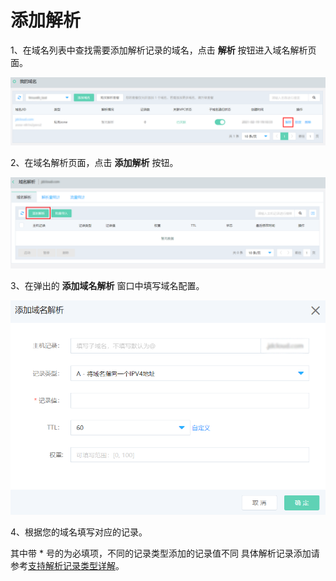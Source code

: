# 添加解析

1、在域名列表中查找需要添加解析记录的域名，点击 **解析** 按钮进入域名解析页面。

![img](../../../../../image/privatezone/add-record01.png) 

2、在域名解析页面，点击 **添加解析** 按钮。

![img](../../../../../image/privatezone/add-record02.png)  

3、在弹出的 **添加域名解析** 窗口中填写域名配置。

![img](../../../../../image/privatezone/add-record03.png)  
 
4、根据您的域名填写对应的记录。

其中带 * 号的为必填项，不同的记录类型添加的记录值不同
具体解析记录添加请参考[支持解析记录类型详解](../Operation-Guide/Parsing-Record-Operation/Detailed-Interpretation-Of-Parsed-Records.md)。
